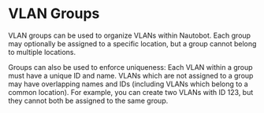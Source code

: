# VLAN Groups

VLAN groups can be used to organize VLANs within Nautobot. Each group may optionally be assigned to a specific location, but a group cannot belong to multiple locations.

Groups can also be used to enforce uniqueness: Each VLAN within a group must have a unique ID and name. VLANs which are not assigned to a group may have overlapping names and IDs (including VLANs which belong to a common location). For example, you can create two VLANs with ID 123, but they cannot both be assigned to the same group.
